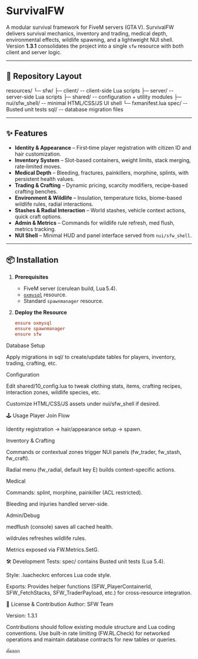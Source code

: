 # SurvivalFW

A modular survival framework for FiveM servers (GTA V). SurvivalFW delivers survival mechanics, inventory and trading, medical depth, environmental effects, wildlife spawning, and a lightweight NUI shell. Version **1.3.1** consolidates the project into a single `sfw` resource with both client and server logic.

---

## 📁 Repository Layout

resources/
└─ sfw/
├─ client/ -- client-side Lua scripts
├─ server/ -- server-side Lua scripts
├─ shared/ -- configuration + utility modules
├─ nui/sfw_shell/ -- minimal HTML/CSS/JS UI shell
└─ fxmanifest.lua
spec/ -- Busted unit tests
sql/ -- database migration files

---

## ✨ Features

- **Identity & Appearance** – First‑time player registration with citizen ID and hair customization.
- **Inventory System** – Slot-based containers, weight limits, stack merging, rate‑limited moves.
- **Medical Depth** – Bleeding, fractures, painkillers, morphine, splints, with persistent health values.
- **Trading & Crafting** – Dynamic pricing, scarcity modifiers, recipe-based crafting benches.
- **Environment & Wildlife** – Insulation, temperature ticks, biome-based wildlife rules, radial interactions.
- **Stashes & Radial Interaction** – World stashes, vehicle context actions, quick craft options.
- **Admin & Metrics** – Commands for wildlife rule refresh, med flush, metrics tracking.
- **NUI Shell** – Minimal HUD and panel interface served from `nui/sfw_shell`.

---

## 📦 Installation

1. **Prerequisites**
   - FiveM server (cerulean build, Lua 5.4).
   - [`oxmysql`](https://github.com/overextended/oxmysql) resource.
   - Standard `spawnmanager` resource.

2. **Deploy the Resource**
   ```cfg
   ensure oxmysql
   ensure spawnmanager
   ensure sfw
Database Setup

Apply migrations in sql/ to create/update tables for players, inventory, trading, crafting, etc.

Configuration

Edit shared/10_config.lua to tweak clothing stats, items, crafting recipes, interaction zones, wildlife species, etc.

Customize HTML/CSS/JS assets under nui/sfw_shell if desired.

🕹️ Usage
Player Join Flow

Identity registration → hair/appearance setup → spawn.

Inventory & Crafting

Commands or contextual zones trigger NUI panels (fw_trader, fw_stash, fw_craft).

Radial menu (fw_radial, default key E) builds context-specific actions.

Medical

Commands: splint, morphine, painkiller (ACL restricted).

Bleeding and injuries handled server-side.

Admin/Debug

medflush (console) saves all cached health.

wildrules refreshes wildlife rules.

Metrics exposed via FW.Metrics.SetG.

🛠️ Development
Tests: spec/ contains Busted unit tests (Lua 5.4).

Style: .luacheckrc enforces Lua code style.

Exports: Provides helper functions (SFW_PlayerContainerId, SFW_FetchStacks, SFW_TraderPayload, etc.) for cross-resource integration.

📜 License & Contribution
Author: SFW Team

Version: 1.3.1

Contributions should follow existing module structure and Lua coding conventions. Use built-in rate limiting (FW.RL.Check) for networked operations and maintain database contracts for new tables or queries.

คัดลอก
